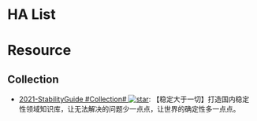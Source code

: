 # HA List

# Resource

## Collection

- [2021-StabilityGuide #Collection# ![star](https://img.shields.io/github/stars/StabilityMan/StabilityGuide)](https://github.com/StabilityMan/StabilityGuide): 【稳定大于一切】打造国内稳定性领域知识库，让无法解决的问题少一点点，让世界的确定性多一点点。
